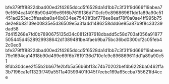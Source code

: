 bfe379fff88224ba400ed2f4265ddcd5f6528da1d1bb7c3f31f9d666f19abea79e1694ca14918b90d499e69f6b7619136d710cfc9c896869611dd1a89a90c51 451ad253ec3ffeaeba0a46b834ee75401f3bf778ee8eaf78f0a0ae4ff995b75de2e8b83139e00835e5d36509e5a31a4d1486258ddd6e95a87b9f8c33239dad58 7d415268e7fd0b7890675135d34c0812f87618dbadd5c58d703af056a91877505445d4528929938642d1389481be4faeb9ba75bc36bd0300cf2c05feb42c0ec8
bfe379fff88224ba400ed2f4265ddcd5f6528da1d1bb7c3f31f9d666f19abeea79e1694ca14918b90d499e69f6b7619136d710cfc9c896869611dd1a89a90c51
8fdb30dcee2f55b2bb67fe2bfb5a56b6bf13c74b70202bef4b6228ba0462ffa3b7196ca1e11323f749a5511a40599401f045f7eebc169a65ccba755621fd4cce
